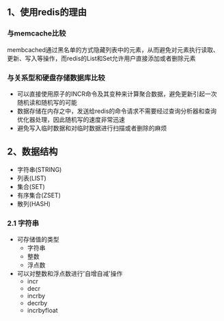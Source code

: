 ## 1、使用redis的理由
### 与memcache比较
membcached通过黑名单的方式隐藏列表中的元素，从而避免对元素执行读取、更新、写入等操作，而redis的List和Set允许用户直接添加或者删除元素
### 与关系型和硬盘存储数据库比较
- 可以直接使用原子的INCR命令及其变种来计算聚合数据，避免更新引起一次随机读和随机写的可能
- 数据存储在内存之中，发送给redis的命令请求不需要经过查询分析器和查询优化器处理，因此随机写的速度非常迅速
- 避免写入临时数据和对临时数据进行扫描或者删除的麻烦

## 2、数据结构
- 字符串(STRING) 
- 列表(LIST)
- 集合(SET)
- 有序集合(ZSET)
- 散列(HASH)


### 2.1 字符串
- 可存储值的类型
    - 字符串
    - 整数
    - 浮点数
- 可以对整数和浮点数进行'自增自减'操作
    - incr
    - decr
    - incrby
    - decrby
    - incrbyfloat 

